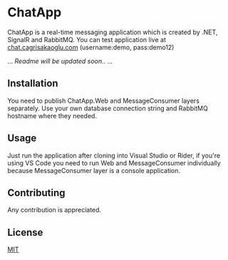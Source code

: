 # ChatApp

ChatApp is a real-time messaging application which is created by .NET, SignalR and RabbitMQ. You can test application live at [chat.cagrisakaoglu.com](https://chat.cagrisakaoglu.com/) (username:demo, pass:demo12)

...
_Readme will be updated soon.._
...

## Installation

You need to publish ChatApp.Web and MessageConsumer layers separately. Use your own database connection string and RabbitMQ hostname where they needed.

## Usage

Just run the application after cloning into Visual Studio or Rider, if you're using VS Code you need to run Web and MessageConsumer individually because MessageConsumer layer is a console application.

## Contributing

Any contribution is appreciated.

## License

[MIT](https://choosealicense.com/licenses/mit/)
